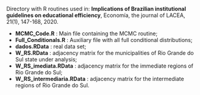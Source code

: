 Directory with R routines used in:
**Implications of Brazilian institutional guidelines on educational efficiency**, Economía, the journal of LACEA, 21(1), 147-168, 2020.  

- **MCMC_Code.R** : Main file containing the MCMC routine; 
- **Full_Conditionals.R** : Auxiliary file with all full conditional distributions;
- **dados.RData** : real data set;
- **W_RS.RData** : adjacency matrix for the municipalities of Rio Grande do Sul state under analysis;
- **W_RS_imediata.RData** : adjacency matrix for the immediate regions of Rio Grande do Sul;
- **W_RS_intermediaria.RData** : adjacency matrix for the intermediate regions of Rio Grande do Sul.
